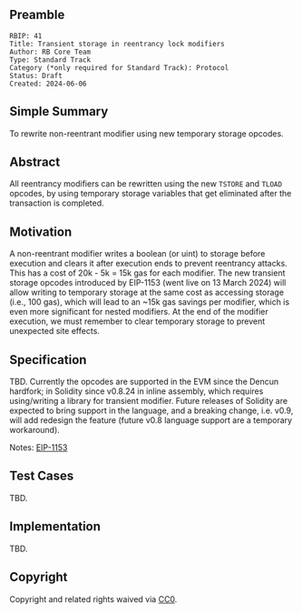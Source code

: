 ## Preamble

    RBIP: 41
    Title: Transient storage in reentrancy lock modifiers
    Author: RB Core Team
    Type: Standard Track
    Category (*only required for Standard Track): Protocol
    Status: Draft
    Created: 2024-06-06

## Simple Summary

To rewrite non-reentrant modifier using new temporary storage opcodes.


## Abstract

All reentrancy modifiers can be rewritten using the new `TSTORE` and `TLOAD` opcodes, by using temporary storage variables that get eliminated after the transaction is completed.

## Motivation

A non-reentrant modifier writes a boolean (or uint) to storage before execution and clears it after execution ends to prevent reentrancy attacks. This has a cost of 20k - 5k = 15k gas for each modifier.
The new transient storage opcodes introduced by EIP-1153 (went live on 13 March 2024) will allow writing to temporary storage at the same cost as accessing storage (i.e., 100 gas), which will lead to an ~15k gas savings per modifier, which is even more significant for nested modifiers.
At the end of the modifier execution, we must remember to clear temporary storage to prevent unexpected site effects.

## Specification
TBD. Currently the opcodes are supported in the EVM since the Dencun hardfork; in Solidity since v0.8.24 in inline assembly, which requires using/writing a library for transient modifier.
Future releases of Solidity are expected to bring support in the language, and a breaking change, i.e. v0.9, will add redesign the feature (future v0.8 language support are a temporary workaround).

Notes: [EIP-1153](https://eips.ethereum.org/EIPS/eip-1153)
## Test Cases
TBD.

## Implementation
TBD.

## Copyright

Copyright and related rights waived via [CC0](https://creativecommons.org/publicdomain/zero/1.0/).
